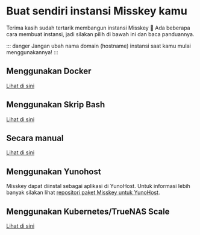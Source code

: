 # Buat sendiri instansi Misskey kamu
Terima kasih sudah tertarik membangun instansi Misskey 🚀
Ada beberapa cara membuat instansi, jadi silakan pilih di bawah ini dan baca panduannya.

::: danger
Jangan ubah nama domain (hostname) instansi saat kamu mulai menggunakannya!
:::

## Menggunakan Docker
[Lihat di sini](./install/docker.html)

## Menggunakan Skrip Bash
[Lihat di sini](./install/bash.html)

## Secara manual
[Lihat di sini](./install/manual.html)

## Menggunakan Yunohost
Misskey dapat diinstal sebagai aplikasi di YunoHost. Untuk informasi lebih banyak silakan lihat [repositori paket Misskey untuk YunoHost](https://github.com/YunoHost-Apps/misskey_ynh).

## Menggunakan Kubernetes/TrueNAS Scale
[Lihat di sini](./install/kubernetes.html)
